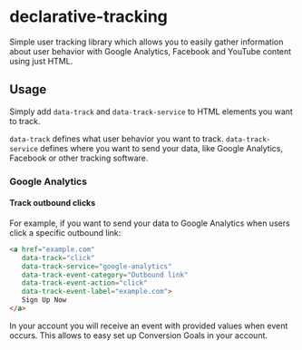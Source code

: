 # declarative-tracking
Simple user tracking library which allows you to easily gather information about user behavior with Google Analytics, Facebook and YouTube content using just HTML.

## Usage
Simply add `data-track` and `data-track-service` to HTML elements you want to track. 

`data-track` defines what user behavior you want to track.
`data-track-service` defines where you want to send your data, like Google Analytics, Facebook or other tracking software. 

### Google Analytics

#### Track outbound clicks

For example, if you want to send your data to Google Analytics when users click a specific outbound link:
```html
<a href="example.com"
   data-track="click"
   data-track-service="google-analytics"
   data-track-event-category="Outbound link"
   data-track-event-action="click"
   data-track-event-label="example.com">
   Sign Up Now
</a>
```

In your account you will receive an event with provided values when event occurs. This allows to easy set up Conversion Goals in your account.
